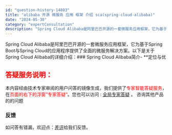 ```yaml
---
id: "question-history-14803"
title: "alibaba 开源 微服务 应用 框架 介绍 sca(spring-cloud-alibaba)"
date: "2024-05-30"
category: "expertConsultation"
description: "Spring Cloud Alibaba是阿里巴巴开源的一套微服务应用框架，它为基于Spring Boot与Spring Cloud的应用程序提供了全面的微服务解决方案。以下是关于Spring Cloud Alibaba的详细介绍：### Spring Cloud Alibaba简介- **定位与优"
---
```


Spring Cloud Alibaba是阿里巴巴开源的一套微服务应用框架，它为基于Spring Boot与Spring Cloud的应用程序提供了全面的微服务解决方案。以下是关于Spring Cloud Alibaba的详细介绍：### Spring Cloud Alibaba简介- **定位与优
## <font color="#FF0000">答疑服务说明：</font> 

本内容经由技术专家审阅的用户问答的镜像生成，我们提供了<font color="#FF0000">专家智能答疑服务</font>，在<font color="#FF0000">页面的右下的浮窗”专家答疑“</font>。您也可以访问 : [全局专家答疑](https://opensource.alibaba.com/chatBot) 。 咨询其他产品的的问题

### 反馈
如问答有错漏，欢迎点：[差评](https://ai.nacos.io/user/feedbackByEnhancerGradePOJOID?enhancerGradePOJOId=14806)给我们反馈。
